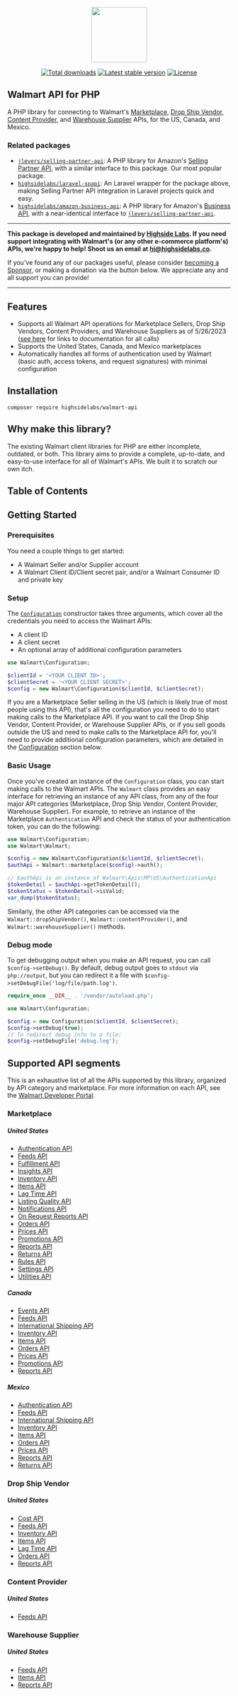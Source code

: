 <p align="center">
    <a href="https://highsidelabs.co" target="_blank">
        <img src="https://github.com/highsidelabs/.github/blob/main/images/logo.png?raw=true" width="125">
    </a>
</p>

<p align="center">
    <a href="https://packagist.org/packages/highsidelabs/walmart-api"><img alt="Total downloads" src="https://img.shields.io/packagist/dt/highsidelabs/walmart-api.svg?style=flat-square"></a>
    <a href="https://packagist.org/packages/highsidelabs/walmart-api"><img alt="Latest stable version" src="https://img.shields.io/packagist/v/highsidelabs/walmart-api.svg?style=flat-square"></a>
    <a href="https://packagist.org/packages/highsidelabs/walmart-api"><img alt="License" src="https://img.shields.io/packagist/l/highsidelabs/walmart-api.svg?style=flat-square"></a>
</p>

## Walmart API for PHP
A PHP library for connecting to Walmart's [Marketplace](https://developer.walmart.com/home/us-mp/), [Drop Ship Vendor](https://developer.walmart.com/home/us-dsv/), [Content Provider](https://developer.walmart.com/home/us-cp/), and [Warehouse Supplier](https://developer.walmart.com/home/us-ws/) APIs, for the US, Canada, and Mexico.

### Related packages

* [`jlevers/selling-partner-api`](https://github.com/jlevers/selling-partner-api): A PHP library for Amazon's [Selling Partner API](https://developer-docs.amazon.com/sp-api/docs), with a similar interface to this package. Our most popular package.
* [`highsidelabs/laravel-spapi`](https://github.com/highsidelabs/laravel-spapi): An Laravel wrapper for the package above, making Selling Partner API integration in Laravel projects quick and easy.
* [`highsidelabs/amazon-business-api`](https://github.com/highsidelabs/amazon-business-api): A PHP library for Amazon's [Business API](https://developer-docs.amazon.com/amazon-business/docs), with a near-identical interface to [`jlevers/selling-partner-api`](https://github.com/jlevers/selling-partner-api).

---

**This package is developed and maintained by [Highside Labs](https://highsidelabs.co). If you need support integrating with Walmart's (or any other e-commerce platform's) APIs, we're happy to help! Shoot us an email at [hi@highsidelabs.co](mailto:hi@highsidelabs.co).**

If you've found any of our packages useful, please consider [becoming a Sponsor](https://github.com/sponsors/highsidelabs), or making a donation via the button below. We appreciate any and all support you can provide!

---

## Features

* Supports all Walmart API operations for Marketplace Sellers, Drop Ship Vendors, Content Providers, and Warehouse Suppliers as of 5/26/2023 ([see here](#supported-api-segments) for links to documentation for all calls)
* Supports the United States, Canada, and Mexico marketplaces
* Automatically handles all forms of authentication used by Walmart (basic auth, access tokens, and request signatures) with minimal configuration

## Installation

`composer require highsidelabs/walmart-api`

## Why make this library?

The existing Walmart client libraries for PHP are either incomplete, outdated, or both. This library aims to provide a complete, up-to-date, and easy-to-use interface for all of Walmart's APIs. We built it to scratch our own itch.


## Table of Contents 





## Getting Started

### Prerequisites

You need a couple things to get started:
* A Walmart Seller and/or Supplier account
* A Walmart Client ID/Client secret pair, and/or a Walmart Consumer ID and private key

### Setup

The [`Configuration`](https://github.com/highsidelabs/walmart-api/blob/main/src/Configuration.php) constructor takes three arguments, which cover all the credentials you need to access the Walmart APIs:
* A client ID
* A client secret
* An optional array of additional configuration parameters

```php
use Walmart\Configuration;

$clientId = '<YOUR CLIENT ID>';
$clientSecret = '<YOUR CLIENT SECRET>';
$config = new Walmart\Configuration($clientId, $clientSecret);
```

If you are a Marketplace Seller selling in the US (which is likely true of most people using this API), that's all the configuration you need to do to start making calls to the Marketplace API. If you want to call the Drop Ship Vendor, Content Provider, or Warehouse Supplier APIs, or if you sell goods outside the US and need to make calls to the Marketplace API for, you'll need to provide additional configuration parameters, which are detailed in the [Configuration](#configuration) section below.

### Basic Usage

Once you've created an instance of the `Configuration` class, you can start making calls to the Walmart APIs. The `Walmart` class provides an easy interface for retrieving an instance of any API class, from any of the four major API categories (Marketplace, Drop Ship Vendor, Content Provider, Warehouse Supplier). For example, to retrieve an instance of the Marketplace `Authentication` API and check the status of your authentication token, you can do the following:

```php
use Walmart\Configuration;
use Walmart\Walmart;

$config = new Walmart\Configuration($clientId, $clientSecret);
$authApi = Walmart::marketplace($config)->auth();

// $authApi is an instance of Walmart\Apis\MP\US\AuthenticationApi
$tokenDetail = $authApi->getTokenDetail();
$tokenStatus = $tokenDetail->isValid;
var_dump($tokenStatus);
```

Similarly, the other API categories can be accessed via the `Walmart::dropShipVendor()`, `Walmart::contentProvider()`, and `Walmart::warehouseSupplier()` methods.


### Debug mode

To get debugging output when you make an API request, you can call `$config->setDebug()`. By default, debug output goes to `stdout` via `php://output`, but you can redirect it a file with `$config->setDebugFile('log/file/path.log')`.

```php
require_once __DIR__ . '/vendor/autoload.php';

use Walmart\Configuration;

$config = new Configuration($clientId, $clientSecret);
$config->setDebug(true);
// To redirect debug info to a file:
$config->setDebugFile('debug.log');
```


## Supported API segments

This is an exhaustive list of all the APIs supported by this library, organized by API category and marketplace. For more information on each API, see the [Walmart Developer Portal](https://developer.walmart.com/).

### Marketplace

##### United States
* [Authentication API](https://github.com/highsidelabs/walmart-sdk-php/blob/main/docs/Apis/MP/US/AuthenticationApi.md)
* [Feeds API](https://github.com/highsidelabs/walmart-sdk-php/blob/main/docs/Apis/MP/US/FeedsApi.md)
* [Fulfillment API](https://github.com/highsidelabs/walmart-sdk-php/blob/main/docs/Apis/MP/US/FulfillmentApi.md)
* [Insights API](https://github.com/highsidelabs/walmart-sdk-php/blob/main/docs/Apis/MP/US/InsightsApi.md)
* [Inventory API](https://github.com/highsidelabs/walmart-sdk-php/blob/main/docs/Apis/MP/US/InventoryApi.md)
* [Items API](https://github.com/highsidelabs/walmart-sdk-php/blob/main/docs/Apis/MP/US/ItemsApi.md)
* [Lag Time API](https://github.com/highsidelabs/walmart-sdk-php/blob/main/docs/Apis/MP/US/LagTimeApi.md)
* [Listing Quality API](https://github.com/highsidelabs/walmart-sdk-php/blob/main/docs/Apis/MP/US/ListingQualityApi.md)
* [Notifications API](https://github.com/highsidelabs/walmart-sdk-php/blob/main/docs/Apis/MP/US/NotificationsApi.md)
* [On Request Reports API](https://github.com/highsidelabs/walmart-sdk-php/blob/main/docs/Apis/MP/US/OnRequestReportsApi.md)
* [Orders API](https://github.com/highsidelabs/walmart-sdk-php/blob/main/docs/Apis/MP/US/OrdersApi.md)
* [Prices API](https://github.com/highsidelabs/walmart-sdk-php/blob/main/docs/Apis/MP/US/PricesApi.md)
* [Promotions API](https://github.com/highsidelabs/walmart-sdk-php/blob/main/docs/Apis/MP/US/PromotionsApi.md)
* [Reports API](https://github.com/highsidelabs/walmart-sdk-php/blob/main/docs/Apis/MP/US/ReportsApi.md)
* [Returns API](https://github.com/highsidelabs/walmart-sdk-php/blob/main/docs/Apis/MP/US/ReturnsApi.md)
* [Rules API](https://github.com/highsidelabs/walmart-sdk-php/blob/main/docs/Apis/MP/US/RulesApi.md)
* [Settings API](https://github.com/highsidelabs/walmart-sdk-php/blob/main/docs/Apis/MP/US/SettingsApi.md)
* [Utilities API](https://github.com/highsidelabs/walmart-sdk-php/blob/main/docs/Apis/MP/US/UtilitiesApi.md)

##### Canada
* [Events API](https://github.com/highsidelabs/walmart-sdk-php/blob/main/docs/Apis/MP/CA/Api.md)
* [Feeds API](https://github.com/highsidelabs/walmart-sdk-php/blob/main/docs/Apis/MP/CA/FeedsApi.md)
* [International Shipping API](https://github.com/highsidelabs/walmart-sdk-php/blob/main/docs/Apis/MP/CA/InternationalShippingApi.md)
* [Inventory API](https://github.com/highsidelabs/walmart-sdk-php/blob/main/docs/Apis/MP/CA/InventoryApi.md)
* [Items API](https://github.com/highsidelabs/walmart-sdk-php/blob/main/docs/Apis/MP/CA/ItemsApi.md)
* [Orders API](https://github.com/highsidelabs/walmart-sdk-php/blob/main/docs/Apis/MP/CA/OrdersApi.md)
* [Prices API](https://github.com/highsidelabs/walmart-sdk-php/blob/main/docs/Apis/MP/CA/PricesApi.md)
* [Promotions API](https://github.com/highsidelabs/walmart-sdk-php/blob/main/docs/Apis/MP/CA/PromotionsApi.md)
* [Reports API](https://github.com/highsidelabs/walmart-sdk-php/blob/main/docs/Apis/MP/CA/ReportsApi.md)

##### Mexico
* [Authentication API](https://github.com/highsidelabs/walmart-sdk-php/blob/main/docs/Apis/MP/MX/AuthenticationApi.md)
* [Feeds API](https://github.com/highsidelabs/walmart-sdk-php/blob/main/docs/Apis/MP/MX/FeedsApi.md)
* [International Shipping API](https://github.com/highsidelabs/walmart-sdk-php/blob/main/docs/Apis/MP/MX/InternationalShippingApi.md)
* [Inventory API](https://github.com/highsidelabs/walmart-sdk-php/blob/main/docs/Apis/MP/MX/InventoryApi.md)
* [Items API](https://github.com/highsidelabs/walmart-sdk-php/blob/main/docs/Apis/MP/MX/ItemsApi.md)
* [Orders API](https://github.com/highsidelabs/walmart-sdk-php/blob/main/docs/Apis/MP/MX/OrdersApi.md)
* [Prices API](https://github.com/highsidelabs/walmart-sdk-php/blob/main/docs/Apis/MP/MX/PricesApi.md)
* [Reports API](https://github.com/highsidelabs/walmart-sdk-php/blob/main/docs/Apis/MP/MX/ReportsApi.md)
* [Returns API](https://github.com/highsidelabs/walmart-sdk-php/blob/main/docs/Apis/MP/MX/ReturnsApi.md)


### Drop Ship Vendor

##### United States
* [Cost API](https://github.com/highsidelabs/walmart-sdk-php/blob/main/docs/Apis/DSV/US/CostApi.md)
* [Feeds API](https://github.com/highsidelabs/walmart-sdk-php/blob/main/docs/Apis/DSV/US/FeedsApi.md)
* [Inventory API](https://github.com/highsidelabs/walmart-sdk-php/blob/main/docs/Apis/DSV/US/InventoryApi.md)
* [Items API](https://github.com/highsidelabs/walmart-sdk-php/blob/main/docs/Apis/DSV/US/ItemsApi.md)
* [Lag Time API](https://github.com/highsidelabs/walmart-sdk-php/blob/main/docs/Apis/DSV/US/LagTimeApi.md)
* [Orders API](https://github.com/highsidelabs/walmart-sdk-php/blob/main/docs/Apis/DSV/US/OrdersApi.md)
* [Reports API](https://github.com/highsidelabs/walmart-sdk-php/blob/main/docs/Apis/DSV/US/ReportsApi.md)

### Content Provider

##### United States
* [Feeds API](https://github.com/highsidelabs/walmart-sdk-php/blob/main/docs/Apis/CP/US/FeedsApi.md)

### Warehouse Supplier

##### United States
* [Feeds API](https://github.com/highsidelabs/walmart-sdk-php/blob/main/docs/Apis/WS/US/FeedsApi.md)
* [Items API](https://github.com/highsidelabs/walmart-sdk-php/blob/main/docs/Apis/WS/US/ItemsApi.md)
* [Reports API](https://github.com/highsidelabs/walmart-sdk-php/blob/main/docs/Apis/WS/US/ReportsApi.md)